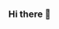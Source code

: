### Hi there 👋

<!--
**srmarconi/srmarconi** is a ✨ _special_ ✨ repository because its `README.md` (this file) appears on your GitHub profile.

Here are some ideas to get you started:

- 🔭 Hoje trabalho com suporte ao técnico
- 🌱 Cursando Técnico em informática
- 😄 Pronomes: ela/dela
